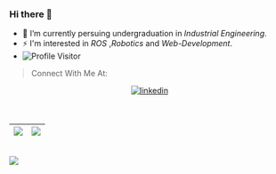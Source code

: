 ### Hi there 👋

<!--
**shivam675/shivam675** is a ✨ _special_ ✨ repository because its `README.md` (this file) appears on your GitHub profile.

Here are some ideas to get you started:

- 🔭 I’m currently working on ...
- 🌱 I’m currently learning ...
- 👯 I’m looking to collaborate on ...
- 🤔 I’m looking for help with ...
- 💬 Ask me about ...
- 📫 How to reach me: ...
- 😄 Pronouns: ...
- ⚡ Fun fact: ...
-->



- 🔭 I’m currently persuing undergraduation in *Industrial Engineering*.
- ⚡ I'm interested in _*ROS*_ ,_*Robotics*_ and _*Web-Development*_.
- ![Profile Visitor](https://profile-counter.glitch.me/shivam675/count.svg)

> Connect With Me At:

<p align="center">


<a href="https://www.linkedin.com/in/shivam-chavan-164868175/">
  <img src=https://img.shields.io/badge/linkedin-%231E77B5.svg?&style=for-the-badge&logo=linkedin&logoColor=white alt=linkedin style="margin-bottom: 5px;" />
</a>
</p>

<br />


|<img  src="https://github-readme-stats.vercel.app/api?username=shivam675&show_icons=true&theme=highcontrast"/>|<img  src="[![GitHub Streak](http://github-readme-streak-stats.herokuapp.com?user=shivam675&theme=omni)](https://git.io/streak-stats)"/>|
|---|---|


<br/>

<img src="https://github-readme-stats.vercel.app/api/top-langs/?username=shivam675&layout=compact&title_color=000&text_color=000&bg_color=e6e6e6&langs_count=8&hide_border=false&hide=Ruby,Batchfile" />

[website]: https://melodic.pythonanywhere.com
[instagram]: https://www.instagram.com/me_be_shiva
[linkedin]: https://www.linkedin.com/in/shivam-chavan-164868175/
[mail]: shivam31199@gmail.com
